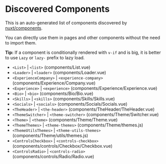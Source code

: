 # Discovered Components

This is an auto-generated list of components discovered by [nuxt/components](https://github.com/nuxt/components).

You can directly use them in pages and other components without the need to import them.

**Tip:** If a component is conditionally rendered with `v-if` and is big, it is better to use `Lazy` or `lazy-` prefix to lazy load.

- `<List>` | `<list>` (components/List.vue)
- `<Loader>` | `<loader>` (components/Loader.vue)
- `<ExperienceCompany>` | `<experience-company>` (components/Experience/Company.vue)
- `<Experience>` | `<experience>` (components/Experience/Experience.vue)
- `<Bio>` | `<bio>` (components/Bio/Bio.vue)
- `<Skills>` | `<skills>` (components/Skills/Skills.vue)
- `<Socials>` | `<socials>` (components/Socials/Socials.vue)
- `<TheHeader>` | `<the-header>` (components/TheHeader/TheHeader.vue)
- `<ThemeSwitcher>` | `<theme-switcher>` (components/Theme/Switcher.vue)
- `<Theme>` | `<theme>` (components/Theme/Theme.vue)
- `<ThemeThemes>` | `<theme-themes>` (components/Theme/themes.js)
- `<ThemeUtilsThemes>` | `<theme-utils-themes>` (components/Theme/utils/themes.js)
- `<ControlsCheckbox>` | `<controls-checkbox>` (components/controls/Checkbox/Checkbox.vue)
- `<ControlsRadio>` | `<controls-radio>` (components/controls/Radio/Radio.vue)
